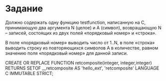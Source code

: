 # Задание

Должно содержать одну функцию testfunction, написанную на C,
принимающую два аргумента N (целое) и A (символ), возвращающую N – записей,
состоящих из двух полей «порядковый номер» и «строка».

 В поле «порядковый номер» выводить число от 1..N, в поле «строка» выводить строку из повторяющихся символов A в количестве,
 равном значению поля «порядковый номер» для данной записи.


CREATE OR REPLACE FUNCTION retcomposite(integer, integer,integer)
    RETURNS SETOF __retcomposite
    AS 'hello_ext', 'retcomposite'
    LANGUAGE C IMMUTABLE STRICT;